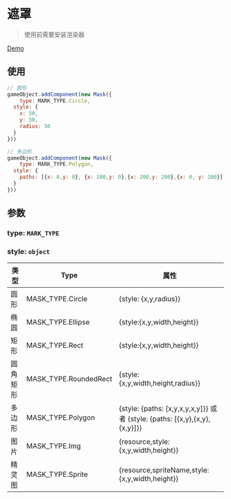 # 遮罩

> 使用前需要安装渲染器

[Demo](https://eva.js.org/playground/#/mask)

## 使用

```js
// 圆形
gameObject.addComponent(new Mask({
	type: MARK_TYPE.Circle,
  style: {
    x: 50,
    y: 50,
    radius: 50
  }
}))

// 多边形
gameObject.addComponent(new Mask({
	type: MARK_TYPE.Polygon,
  style: {
    paths: [{x: 0,y: 0}, {x: 200,y: 0},{x: 200,y: 200},{x: 0, y: 200}]
  }
}))
```
## 参数

### type: `MARK_TYPE` 

### style: `object` 


| 类型     | **Type**              | **属性**                                                                   |
| -------- | --------------------- | -------------------------------------------------------------------------- |
| 圆形     | MASK_TYPE.Circle      | {style: {x,y,radius}}                                                      |
| 椭圆     | MASK_TYPE.Ellipse     | {style:{x,y,width,height}}                                                 |
| 矩形     | MASK_TYPE.Rect        | {style:{x,y,width,height}}                                                 |
| 圆角矩形 | MASK_TYPE.RoundedRect | {style:{x,y,width,height,radius}}                                          |
| 多边形   | MASK_TYPE.Polygon     | {style: {paths: [x,y,x,y,x,y]}} 或者 {style: {paths: [{x,y},{x,y},{x,y}]}} |
| 图片     | MASK_TYPE.Img         | {resource,style:{x,y,width,height}}                                        |
| 精灵图   | MASK_TYPE.Sprite      | {resource,spriteName,style:{x,y,width,height}}                             |


<br/>
<br/>
<br/>
<br/>
<br/>